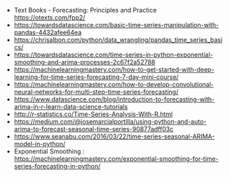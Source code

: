 
* Text Books - Forecasting: Principles and Practice https://otexts.com/fpp2/
* https://towardsdatascience.com/basic-time-series-manipulation-with-pandas-4432afee64ea
* https://chrisalbon.com/python/data_wrangling/pandas_time_series_basics/
* https://towardsdatascience.com/time-series-in-python-exponential-smoothing-and-arima-processes-2c67f2a52788
* https://machinelearningmastery.com/how-to-get-started-with-deep-learning-for-time-series-forecasting-7-day-mini-course/
* https://machinelearningmastery.com/how-to-develop-convolutional-neural-networks-for-multi-step-time-series-forecasting/
* https://www.datascience.com/blog/introduction-to-forecasting-with-arima-in-r-learn-data-science-tutorials
* http://r-statistics.co/Time-Series-Analysis-With-R.html
* https://medium.com/@josemarcialportilla/using-python-and-auto-arima-to-forecast-seasonal-time-series-90877adff03c
* https://www.seanabu.com/2016/03/22/time-series-seasonal-ARIMA-model-in-python/
* Exponential Smoothing : https://machinelearningmastery.com/exponential-smoothing-for-time-series-forecasting-in-python/
